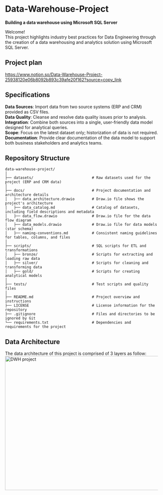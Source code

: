 # Data-Warehouse-Project
**Building a data warehouse using Microsoft SQL Server**

Welcome!  
This project highlights industry best practices for Data Engineering through the creation of a data warehousing and analytics solution using Microsoft SQL Server.

## Project plan
https://www.notion.so/Data-Warehouse-Project-25938120e06b8092b893c39afe20f162?source=copy_link

## Specifications
**Data Sources**: Import data from two source systems (ERP and CRM) provided as CSV files.  
**Data Quality**: Cleanse and resolve data quality issues prior to analysis.  
**Integration**: Combine both sources into a single, user-friendly data model designed for analytical queries.  
**Scope**: Focus on the latest dataset only; historization of data is not required.  
**Documentation**: Provide clear documentation of the data model to support both business stakeholders and analytics teams.

## Repository Structure
```
data-warehouse-project/
│
├── datasets/                           # Raw datasets used for the project (ERP and CRM data)
│
├── docs/                               # Project documentation and architecture details
│   ├── data_architecture.drawio        # Draw.io file shows the project's architecture
│   ├── data_catalog.md                 # Catalog of datasets, including field descriptions and metadata
│   ├── data_flow.drawio                # Draw.io file for the data flow diagram
│   ├── data_models.drawio              # Draw.io file for data models (star schema)
│   ├── naming-conventions.md           # Consistent naming guidelines for tables, columns, and files
│
├── scripts/                            # SQL scripts for ETL and transformations
│   ├── bronze/                         # Scripts for extracting and loading raw data
│   ├── silver/                         # Scripts for cleaning and transforming data
│   ├── gold/                           # Scripts for creating analytical models
│
├── tests/                              # Test scripts and quality files
│
├── README.md                           # Project overview and instructions
├── LICENSE                             # License information for the repository
├── .gitignore                          # Files and directories to be ignored by Git
└── requirements.txt                    # Dependencies and requirements for the project
```

## Data Architecture
The data architecture of this project is comprised of 3 layers as follow:
<img width="801" height="441" alt="DWH project" src="https://github.com/user-attachments/assets/546c816a-42a1-40aa-b2eb-3e1b6b5eba98" />
